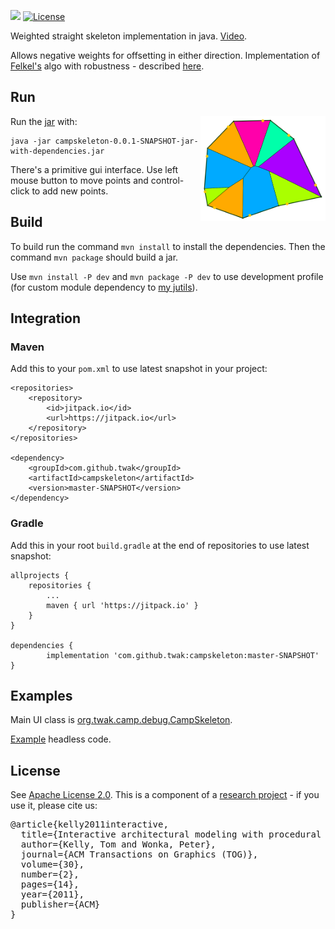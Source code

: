 [![](https://jitpack.io/v/twak/campskeleton.svg)](https://jitpack.io/#twak/campskeleton)
[![License](https://img.shields.io/badge/License-Apache%202.0-blue.svg)](https://opensource.org/licenses/Apache-2.0)

Weighted straight skeleton implementation in java. [Video](http://www.youtube.com/watch?v=2twcln3_7Y8).

Allows negative weights for offsetting in either direction. Implementation of [Felkel's](http://www.dma.fi.upm.es/mabellanas/tfcs/skeleton/html/documentacion/Straight%20Skeletons%20Implementation.pdf) algo with robustness - described [here](http://twak.blogspot.com/2009/05/engineering-weighted-straight-skeleton.html).

## Run
<img src="docs/images/campskeleton.png" style="bottom:0;" width="200" align="right">

Run the [jar](https://drive.google.com/open?id=0B6r_mUgXfBLdVTRfSE04MzB2Tlk) with:

```
java -jar campskeleton-0.0.1-SNAPSHOT-jar-with-dependencies.jar
```

There's a primitive gui interface. Use left mouse button to move points and control-click to add new points.

## Build
To build run the command `mvn install` to install the dependencies. Then the command `mvn package` should build a jar.

Use `mvn install -P dev` and `mvn package -P dev` to use development profile (for custom module dependency to [my jutils](https://github.com/twak/jutils)).

## Integration

### Maven
Add this to your `pom.xml` to use latest snapshot in your project:

```
<repositories>
    <repository>
        <id>jitpack.io</id>
        <url>https://jitpack.io</url>
    </repository>
</repositories>

<dependency>
    <groupId>com.github.twak</groupId>
    <artifactId>campskeleton</artifactId>
    <version>master-SNAPSHOT</version>
</dependency>
```

### Gradle
Add this in your root `build.gradle` at the end of repositories to use latest snapshot:

```
allprojects {
    repositories {
        ...
        maven { url 'https://jitpack.io' }
    }
}

dependencies {
        implementation 'com.github.twak:campskeleton:master-SNAPSHOT'
}
```

## Examples
Main UI class is [org.twak.camp.debug.CampSkeleton](https://github.com/twak/campskeleton/blob/master/src/org/twak/camp/debug/CampSkeleton.java). 

[Example](https://github.com/twak/campskeleton/blob/wiki/headless.md) headless code.

## License
See [Apache License 2.0](LICENSE.md).
This is a component of a [research project](http://twak.blogspot.com/2011/04/interactive-architectural-modeling-with.html) - if you use it, please cite us:

<pre>
@article{kelly2011interactive,
  title={Interactive architectural modeling with procedural extrusions},
  author={Kelly, Tom and Wonka, Peter},
  journal={ACM Transactions on Graphics (TOG)},
  volume={30},
  number={2},
  pages={14},
  year={2011},
  publisher={ACM}
}
</pre>
